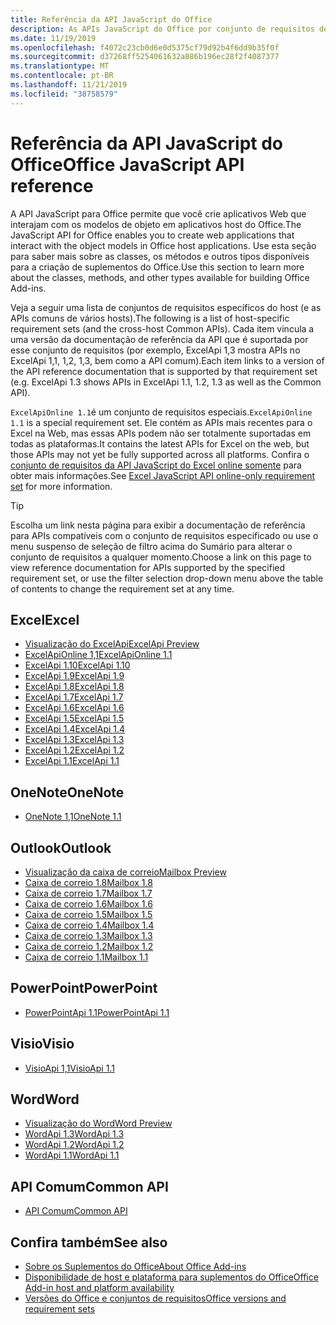 ```yaml
---
title: Referência da API JavaScript do Office
description: As APIs JavaScript do Office por conjunto de requisitos de host
ms.date: 11/19/2019
ms.openlocfilehash: f4072c23cb0d6e0d5375cf79d92b4f6dd9b35f0f
ms.sourcegitcommit: d37268ff5254061632a886b196ec28f2f4087377
ms.translationtype: MT
ms.contentlocale: pt-BR
ms.lasthandoff: 11/21/2019
ms.locfileid: "38758579"
---
```

# <a name="office-javascript-api-reference"></a><span data-ttu-id="44616-103">Referência da API JavaScript do Office</span><span class="sxs-lookup"><span data-stu-id="44616-103">Office JavaScript API reference</span></span>

<span data-ttu-id="44616-104">A API JavaScript para Office permite que você crie aplicativos Web que interajam com os modelos de objeto em aplicativos host do Office.</span><span class="sxs-lookup"><span data-stu-id="44616-104">The JavaScript API for Office enables you to create web applications that interact with the object models in Office host applications.</span></span> <span data-ttu-id="44616-105">Use esta seção para saber mais sobre as classes, os métodos e outros tipos disponíveis para a criação de suplementos do Office.</span><span class="sxs-lookup"><span data-stu-id="44616-105">Use this section to learn more about the classes, methods, and other types available for building Office Add-ins.</span></span>

<span data-ttu-id="44616-106">Veja a seguir uma lista de conjuntos de requisitos específicos do host (e as APIs comuns de vários hosts).</span><span class="sxs-lookup"><span data-stu-id="44616-106">The following is a list of host-specific requirement sets (and the cross-host Common APIs).</span></span> <span data-ttu-id="44616-107">Cada item vincula a uma versão da documentação de referência da API que é suportada por esse conjunto de requisitos (por exemplo, ExcelApi 1,3 mostra APIs no ExcelApi 1,1, 1,2, 1,3, bem como a API comum).</span><span class="sxs-lookup"><span data-stu-id="44616-107">Each item links to a version of the API reference documentation that is supported by that requirement set (e.g. ExcelApi 1.3 shows APIs in ExcelApi 1.1, 1.2, 1.3 as well as the Common API).</span></span>

<span data-ttu-id="44616-108">`ExcelApiOnline 1.1`é um conjunto de requisitos especiais.</span><span class="sxs-lookup"><span data-stu-id="44616-108">`ExcelApiOnline 1.1` is a special requirement set.</span></span> <span data-ttu-id="44616-109">Ele contém as APIs mais recentes para o Excel na Web, mas essas APIs podem não ser totalmente suportadas em todas as plataformas.</span><span class="sxs-lookup"><span data-stu-id="44616-109">It contains the latest APIs for Excel on the web, but those APIs may not yet be fully supported across all platforms.</span></span> <span data-ttu-id="44616-110">Confira o [conjunto de requisitos da API JavaScript do Excel online somente](/office/dev/add-ins/reference/requirement-sets/excel-api-online-requirement-set) para obter mais informações.</span><span class="sxs-lookup"><span data-stu-id="44616-110">See [Excel JavaScript API online-only requirement set](/office/dev/add-ins/reference/requirement-sets/excel-api-online-requirement-set) for more information.</span></span>

> [!TIP]
> <span data-ttu-id="44616-111">Escolha um link nesta página para exibir a documentação de referência para APIs compatíveis com o conjunto de requisitos especificado ou use o menu suspenso de seleção de filtro acima do Sumário para alterar o conjunto de requisitos a qualquer momento.</span><span class="sxs-lookup"><span data-stu-id="44616-111">Choose a link on this page to view reference documentation for APIs supported by the specified requirement set, or use the filter selection drop-down menu above the table of contents to change the requirement set at any time.</span></span>

## <a name="excel"></a><span data-ttu-id="44616-112">Excel</span><span class="sxs-lookup"><span data-stu-id="44616-112">Excel</span></span>

- [<span data-ttu-id="44616-113">Visualização do ExcelApi</span><span class="sxs-lookup"><span data-stu-id="44616-113">ExcelApi Preview</span></span>](/javascript/api/excel?view=excel-js-preview)
- [<span data-ttu-id="44616-114">ExcelApiOnline 1,1</span><span class="sxs-lookup"><span data-stu-id="44616-114">ExcelApiOnline 1.1</span></span>](/javascript/api/excel?view=excel-js-online)
- [<span data-ttu-id="44616-115">ExcelApi 1.10</span><span class="sxs-lookup"><span data-stu-id="44616-115">ExcelApi 1.10</span></span>](/javascript/api/excel?view=excel-js-1.10)
- [<span data-ttu-id="44616-116">ExcelApi 1.9</span><span class="sxs-lookup"><span data-stu-id="44616-116">ExcelApi 1.9</span></span>](/javascript/api/excel?view=excel-js-1.9)
- [<span data-ttu-id="44616-117">ExcelApi 1.8</span><span class="sxs-lookup"><span data-stu-id="44616-117">ExcelApi 1.8</span></span>](/javascript/api/excel?view=excel-js-1.8)
- [<span data-ttu-id="44616-118">ExcelApi 1.7</span><span class="sxs-lookup"><span data-stu-id="44616-118">ExcelApi 1.7</span></span>](/javascript/api/excel?view=excel-js-1.7)
- [<span data-ttu-id="44616-119">ExcelApi 1.6</span><span class="sxs-lookup"><span data-stu-id="44616-119">ExcelApi 1.6</span></span>](/javascript/api/excel?view=excel-js-1.6)
- [<span data-ttu-id="44616-120">ExcelApi 1.5</span><span class="sxs-lookup"><span data-stu-id="44616-120">ExcelApi 1.5</span></span>](/javascript/api/excel?view=excel-js-1.5)
- [<span data-ttu-id="44616-121">ExcelApi 1.4</span><span class="sxs-lookup"><span data-stu-id="44616-121">ExcelApi 1.4</span></span>](/javascript/api/excel?view=excel-js-1.4)
- [<span data-ttu-id="44616-122">ExcelApi 1.3</span><span class="sxs-lookup"><span data-stu-id="44616-122">ExcelApi 1.3</span></span>](/javascript/api/excel?view=excel-js-1.3)
- [<span data-ttu-id="44616-123">ExcelApi 1.2</span><span class="sxs-lookup"><span data-stu-id="44616-123">ExcelApi 1.2</span></span>](/javascript/api/excel?view=excel-js-1.2)
- [<span data-ttu-id="44616-124">ExcelApi 1.1</span><span class="sxs-lookup"><span data-stu-id="44616-124">ExcelApi 1.1</span></span>](/javascript/api/excel?view=excel-js-1.1)

## <a name="onenote"></a><span data-ttu-id="44616-125">OneNote</span><span class="sxs-lookup"><span data-stu-id="44616-125">OneNote</span></span>

- [<span data-ttu-id="44616-126">OneNote 1,1</span><span class="sxs-lookup"><span data-stu-id="44616-126">OneNote 1.1</span></span>](/javascript/api/onenote?view=onenote-js-1.1)

## <a name="outlook"></a><span data-ttu-id="44616-127">Outlook</span><span class="sxs-lookup"><span data-stu-id="44616-127">Outlook</span></span>

- [<span data-ttu-id="44616-128">Visualização da caixa de correio</span><span class="sxs-lookup"><span data-stu-id="44616-128">Mailbox Preview</span></span>](/javascript/api/outlook?view=outlook-js-preview)
- [<span data-ttu-id="44616-129">Caixa de correio 1.8</span><span class="sxs-lookup"><span data-stu-id="44616-129">Mailbox 1.8</span></span>](/javascript/api/outlook?view=outlook-js-1.8)
- [<span data-ttu-id="44616-130">Caixa de correio 1.7</span><span class="sxs-lookup"><span data-stu-id="44616-130">Mailbox 1.7</span></span>](/javascript/api/outlook?view=outlook-js-1.7)
- [<span data-ttu-id="44616-131">Caixa de correio 1.6</span><span class="sxs-lookup"><span data-stu-id="44616-131">Mailbox 1.6</span></span>](/javascript/api/outlook?view=outlook-js-1.6)
- [<span data-ttu-id="44616-132">Caixa de correio 1.5</span><span class="sxs-lookup"><span data-stu-id="44616-132">Mailbox 1.5</span></span>](/javascript/api/outlook?view=outlook-js-1.5)
- [<span data-ttu-id="44616-133"> Caixa de correio 1.4</span><span class="sxs-lookup"><span data-stu-id="44616-133">Mailbox 1.4</span></span>](/javascript/api/outlook?view=outlook-js-1.4)
- [<span data-ttu-id="44616-134"> Caixa de correio 1.3</span><span class="sxs-lookup"><span data-stu-id="44616-134">Mailbox 1.3</span></span>](/javascript/api/outlook?view=outlook-js-1.3)
- [<span data-ttu-id="44616-135">Caixa de correio 1.2</span><span class="sxs-lookup"><span data-stu-id="44616-135">Mailbox 1.2</span></span>](/javascript/api/outlook?view=outlook-js-1.2)
- [<span data-ttu-id="44616-136"> Caixa de correio 1.1</span><span class="sxs-lookup"><span data-stu-id="44616-136">Mailbox 1.1</span></span>](/javascript/api/outlook?view=outlook-js-1.1)

## <a name="powerpoint"></a><span data-ttu-id="44616-137">PowerPoint</span><span class="sxs-lookup"><span data-stu-id="44616-137">PowerPoint</span></span>

- [<span data-ttu-id="44616-138">PowerPointApi 1.1</span><span class="sxs-lookup"><span data-stu-id="44616-138">PowerPointApi 1.1</span></span>](/javascript/api/powerpoint?view=powerpoint-js-1.1)

## <a name="visio"></a><span data-ttu-id="44616-139">Visio</span><span class="sxs-lookup"><span data-stu-id="44616-139">Visio</span></span>

- [<span data-ttu-id="44616-140">VisioApi 1,1</span><span class="sxs-lookup"><span data-stu-id="44616-140">VisioApi 1.1</span></span>](/javascript/api/visio?view=visio-js-1.1)

## <a name="word"></a><span data-ttu-id="44616-141">Word</span><span class="sxs-lookup"><span data-stu-id="44616-141">Word</span></span>

- [<span data-ttu-id="44616-142">Visualização do Word</span><span class="sxs-lookup"><span data-stu-id="44616-142">Word Preview</span></span>](/javascript/api/word?view=word-js-preview)
- [<span data-ttu-id="44616-143">WordApi 1.3</span><span class="sxs-lookup"><span data-stu-id="44616-143">WordApi 1.3</span></span>](/javascript/api/word?view=word-js-1.3)
- [<span data-ttu-id="44616-144">WordApi 1.2</span><span class="sxs-lookup"><span data-stu-id="44616-144">WordApi 1.2</span></span>](/javascript/api/word?view=word-js-1.2)
- [<span data-ttu-id="44616-145">WordApi 1.1</span><span class="sxs-lookup"><span data-stu-id="44616-145">WordApi 1.1</span></span>](/javascript/api/word?view=word-js-1.1)

## <a name="common-api"></a><span data-ttu-id="44616-146">API Comum</span><span class="sxs-lookup"><span data-stu-id="44616-146">Common API</span></span>

- [<span data-ttu-id="44616-147">API Comum</span><span class="sxs-lookup"><span data-stu-id="44616-147">Common API</span></span>](/javascript/api/office?view=common-js)

## <a name="see-also"></a><span data-ttu-id="44616-148">Confira também</span><span class="sxs-lookup"><span data-stu-id="44616-148">See also</span></span>

- [<span data-ttu-id="44616-149">Sobre os Suplementos do Office</span><span class="sxs-lookup"><span data-stu-id="44616-149">About Office Add-ins</span></span>](/office/dev/add-ins/overview)
- [<span data-ttu-id="44616-150">Disponibilidade de host e plataforma para suplementos do Office</span><span class="sxs-lookup"><span data-stu-id="44616-150">Office Add-in host and platform availability</span></span>](/office/dev/add-ins/overview/office-add-in-availability)
- [<span data-ttu-id="44616-151">Versões do Office e conjuntos de requisitos</span><span class="sxs-lookup"><span data-stu-id="44616-151">Office versions and requirement sets</span></span>](/office/dev/add-ins/develop/office-versions-and-requirement-sets)
